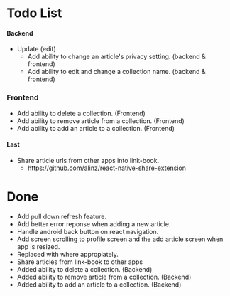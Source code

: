
  # Todo List
  #### Backend
  - Update (edit)
    - Add ability to change an article's privacy setting. (backend & frontend)
    - Add ability to edit and change a collection name. (backend & frontend)

  ### Frontend
   - Add ability to delete a collection. (Frontend)
   - Add ability to remove article from a collection. (Frontend)
   - Add ability to add an article to a collection. (Frontend)

  #### Last
  - Share article urls from other apps into link-book.
    - https://github.com/alinz/react-native-share-extension

  # Done
   - Add pull down refresh feature.
   - Add better error reponse when adding a new article.
   - Handle android back button on react navigation.
   - Add screen scrolling to profile screen and the add article screen when app is resized.
   - Replaced <ScrollView> with <FlatList> where appropiately.
   - Share articles from link-book to other apps
   - Added ability to delete a collection. (Backend)
   - Added ability to remove article from a collection. (Backend)
   - Added ability to add an article to a collection. (Backend)
